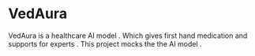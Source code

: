 # VedAura
VedAura is a healthcare AI model . Which gives first hand medication and supports for experts . This project mocks the the AI model . 

